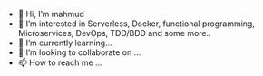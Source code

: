 - 👋 Hi, I’m mahmud
- 👀 I’m interested in Serverless, Docker, functional programming, Microservices, DevOps, TDD/BDD and some more..
- 🌱 I’m currently learning...
- 💞️ I’m looking to collaborate on ...
- 📫 How to reach me ...

<!---
khaledm/khaledm is a ✨ special ✨ repository because its `README.md` (this file) appears on your GitHub profile.
You can click the Preview link to take a look at your changes.
--->
